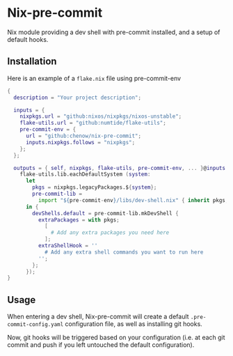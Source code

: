 # Nix-pre-commit

Nix module providing a dev shell with pre-commit installed, and a setup of default hooks.

## Installation

Here is an example of a `flake.nix` file using pre-commit-env

```nix
{
  description = "Your project description";

  inputs = {
    nixpkgs.url = "github:nixos/nixpkgs/nixos-unstable";
    flake-utils.url = "github:numtide/flake-utils";
    pre-commit-env = {
      url = "github:chenow/nix-pre-commit";
      inputs.nixpkgs.follows = "nixpkgs";
    };
  };

  outputs = { self, nixpkgs, flake-utils, pre-commit-env, ... }@inputs:
    flake-utils.lib.eachDefaultSystem (system:
      let
        pkgs = nixpkgs.legacyPackages.${system};
        pre-commit-lib =
          import "${pre-commit-env}/libs/dev-shell.nix" { inherit pkgs; };
      in {
        devShells.default = pre-commit-lib.mkDevShell {
          extraPackages = with pkgs;
            [
              # Add any extra packages you need here
            ];
          extraShellHook = ''
            # Add any extra shell commands you want to run here
          '';
        };
      });
}
```

## Usage

When entering a dev shell, Nix-pre-commit will create a default `.pre-commit-config.yaml` configuration file, as well as installing git hooks.

Now, git hooks will be triggered based on your configuration (i.e. at each git commit and push if you left untouched the default configuration).
